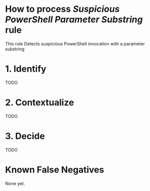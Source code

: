 # How to process *Suspicious PowerShell Parameter Substring* rule
This rule Detects suspicious PowerShell invocation with a parameter substring

# 1. Identify
TODO

# 2. Contextualize
TODO

# 3. Decide
TODO

# Known False Negatives
None yet.
